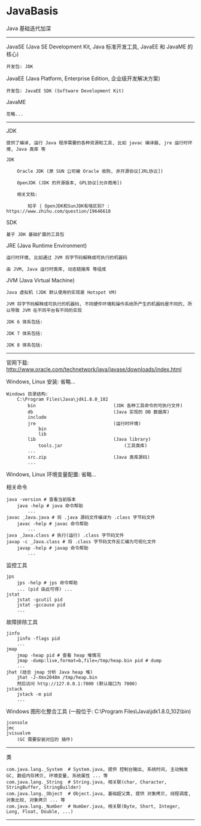 # JavaBasis

Java 基础迭代加深    

***  

JavaSE (Java SE Development Kit, Java 标准开发工具, JavaEE 和 JavaME 的核心)

    开发包: JDK
    
JavaEE (Java Platform, Enterprise Edition, 企业级开发解决方案)

    开发包: JavaEE SDK (Software Development Kit)

JavaME 

    忽略...

***

JDK

    提供了编译, 运行 Java 程序需要的各种资源和工具, 比如 javac 编译器, jre 运行时环境, Java 类库 等

    JDK 

        Oracle JDK (原 SUN 公司被 Oracle 收购, 非开源协议[JRL协议])

        OpenJDK (JDK 的开源版本, GPL协议[允许商用])

        相关文档:

            知乎 | OpenJDK和SunJDK有啥区别? : https://www.zhihu.com/question/19646618
        
SDK 
    
    基于 JDK 基础扩展的工具包
    
JRE (Java Runtime Environment)  
    
    运行时环境, 比如通过 JVM 将字节码解释成可执行的机器码
    
    由 JVM, Java 运行时类库, 动态链接库 等组成
    
JVM (Java Virtual Machine)
    
    Java 虚拟机 (JDK 默认使用的实现是 Hotspot VM)
    
    JVM 将字节码解释成可执行的机器码, 不同硬件环境和操作系统所产生的机器码是不同的, 所以导致 JVM 在不同平台有不同的实现
    
    JDK 6 体系包括: 
    
    JDK 7 体系包括:
    
    JDK 8 体系包括:

***

官网下载: http://www.oracle.com/technetwork/java/javase/downloads/index.html

Windows, Linux 安装: 省略...

    Windows 目录结构:
        C:\Program Files\Java\jdk1.8.0_102
            bin                             (JDK 各种工具命令的可执行文件)
            db                              (Java 实现的 DB 数据库)
            include
            jre                             (运行时环境)
                bin
                lib
            lib                             (Java library)
                tools.jar                       (工具类库)
            ...
            src.zip                         (Java 类库源码)
            ...

Windows, Linux 环境变量配置: 省略...

相关命令

    java -version # 查看当前版本
        java -help # java 命令帮助
            ...
    javac _Java.java # 将 .java 源码文件编译为 .class 字节码文件
        javac -help # javac 命令帮助
            ...
    java _Java.class # 执行(运行) .class 字节码文件
    javap -c _Java.class # 将 .class 字节码文件反汇编为可视化文件
        javap -help # javap 命令帮助
            ...
            
监控工具

    jps
        jps -help # jps 命令帮助
        ... (pid 由此可得) ...
    jstat
        jstat -gcutil pid
        jstat -gccause pid
        ...
    
故障排除工具

    jinfo
        jinfo -flags pid
        ...
    jmap
        jmap -heap pid # 查看 heap 堆情况
        jmap -dump:live,format=b,file=/tmp/heap.bin pid # dump
        ...
    jhat (结合 jmap 分析 Java heap 堆)
        jhat -J-Xmx2048m /tmp/heap.bin
        然后访问 http://127.0.0.1:7000 (默认端口为 7000)
    jstack
        jstack -m pid
        ...
    
Windows 图形化整合工具 (一般位于: C:\Program Files\Java\jdk1.8.0_102\bin)

    jconsole
    jmc
    jvisualvm 
        (GC 需要安装对应的 插件)
        
***        

类

    com.java.lang._System  # System.java, 提供 控制台输出, 系统时间, 主动触发 GC, 数组内存拷贝, 环境变量, 系统属性 ... 等
    com.java.lang._String  # String.java, 相关联(char, Character, StringBuffer, StringBuilder)
    com.java.lang._Object  # Object.java, 基础超父类, 提供 对象拷贝, 线程调度, 对象比较, 对象拷贝 ... 等
    com.java.lang._Number  # Number.java, 相关联(Byte, Short, Integer, Long, Float, Double, ...)
        
***